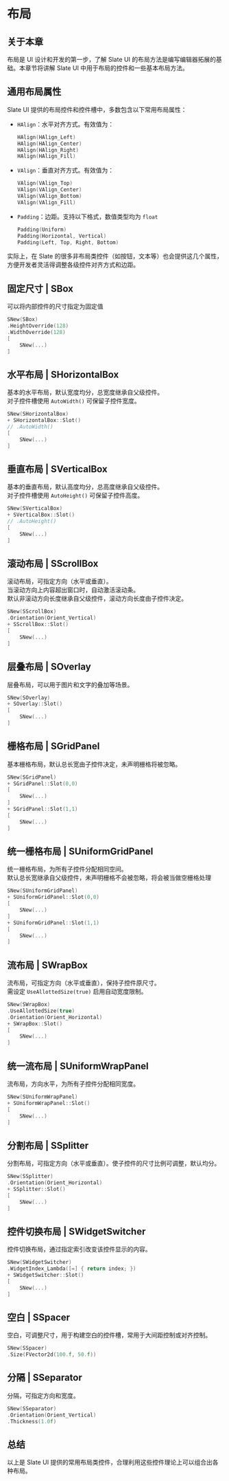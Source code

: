 # 布局

## 关于本章

布局是 UI 设计和开发的第一步，了解 Slate UI 的布局方法是编写编辑器拓展的基础。本章节将讲解 Slate UI 中用于布局的控件和一些基本布局方法。

## 通用布局属性

Slate UI 提供的布局控件和控件槽中，多数包含以下常用布局属性：

- `HAlign`：水平对齐方式。有效值为：
  ```cpp
  HAlign(HAlign_Left)
  HAlign(HAlign_Center)
  HAlign(HAlign_Right)
  HAlign(HAlign_Fill)
  ```
- `VAlign`：垂直对齐方式。有效值为：

  ```cpp
  VAlign(VAlign_Top)
  VAlign(VAlign_Center)
  VAlign(VAlign_Bottom)
  VAlign(VAlign_Fill)
  ```

- `Padding`：边距。支持以下格式，数值类型均为 `float`

  ```cpp
  Padding(Uniform)
  Padding(Horizontal, Vertical)
  Padding(Left, Top, Right, Bottom)
  ```

实际上，在 Slate 的很多非布局类控件（如按钮，文本等）也会提供这几个属性，方便开发者灵活得调整各级控件对齐方式和边距。

## 固定尺寸 | SBox

可以将内部控件的尺寸指定为固定值

```cpp
SNew(SBox)
.HeightOverride(128)
.WidthOverride(128)
[
    SNew(...)
]
```

## 水平布局 | SHorizontalBox

基本的水平布局，默认宽度均分，总宽度继承自父级控件。  
对子控件槽使用 `AutoWidth()` 可保留子控件宽度。

```cpp
SNew(SHorizontalBox)
+ SHorizontalBox::Slot()
// .AutoWidth()
[
    SNew(...)
]
```

## 垂直布局 | SVerticalBox

基本的垂直布局，默认高度均分，总高度继承自父级控件。  
对子控件槽使用 `AutoHeight()` 可保留子控件高度。

```cpp
SNew(SVerticalBox)
+ SVerticalBox::Slot()
// .AutoHeight()
[
    SNew(...)
]
```

## 滚动布局 | SScrollBox

滚动布局，可指定方向（水平或垂直）。  
当滚动方向上内容超出窗口时，自动激活滚动条。  
默认非滚动方向长度继承自父级控件，滚动方向长度由子控件决定。

```cpp
SNew(SScrollBox)
.Orientation(Orient_Vertical)
+ SScrollBox::Slot()
[
    SNew(...)
]
```

## 层叠布局 | SOverlay

层叠布局，可以用于图片和文字的叠加等场景。

```cpp
SNew(SOverlay)
+ SOverlay::Slot()
[
    SNew(...)
]
```

## 栅格布局 | SGridPanel

基本栅格布局，默认总长宽由子控件决定，未声明栅格将被忽略。

```cpp
SNew(SGridPanel)
+ SGridPanel::Slot(0,0)
[
    SNew(...)
]
+ SGridPanel::Slot(1,1)
[
    SNew(...)
]
```

## 统一栅格布局 | SUniformGridPanel

统一栅格布局，为所有子控件分配相同空间。  
默认总长宽继承自父级控件，未声明栅格不会被忽略，将会被当做空栅格处理

```cpp
SNew(SUniformGridPanel)
+ SUniformGridPanel::Slot(0,0)
[
    SNew(...)
]
+ SUniformGridPanel::Slot(1,1)
[
    SNew(...)
]
```

## 流布局 | SWrapBox

流布局，可指定方向（水平或垂直），保持子控件原尺寸。  
需设定 `UseAllottedSize(true)` 启用自动宽度限制。

```cpp
SNew(SWrapBox)
.UseAllottedSize(true)
.Orientation(Orient_Horizontal)
+ SWrapBox::Slot()
[
    SNew(...)
]
```

## 统一流布局 | SUniformWrapPanel

流布局，方向水平，为所有子控件分配相同宽度。

```cpp
SNew(SUniformWrapPanel)
+ SUniformWrapPanel::Slot()
[
    SNew(...)
]
```

## 分割布局 | SSplitter

分割布局，可指定方向（水平或垂直）。使子控件的尺寸比例可调整，默认均分。

```cpp
SNew(SSplitter)
.Orientation(Orient_Horizontal)
+ SSplitter::Slot()
[
    SNew(...)
]
```

## 控件切换布局 | SWidgetSwitcher

控件切换布局，通过指定索引改变该控件显示的内容。

```cpp
SNew(SWidgetSwitcher)
.WidgetIndex_Lambda([=] { return index; })
+ SWidgetSwitcher::Slot()
[
    SNew(...)
]
```

## 空白 | SSpacer

空白，可调整尺寸，用于构建空白的控件槽，常用于大间距控制或对齐控制。

```cpp
SNew(SSpacer)
.Size(FVector2d(100.f, 50.f))
```

## 分隔 | SSeparator

分隔，可指定方向和宽度。

```cpp
SNew(SSeparator)
.Orientation(Orient_Vertical)
.Thickness(1.0f)
```

## 总结

以上是 Slate UI 提供的常用布局类控件，合理利用这些控件理论上可以组合出各种布局。
